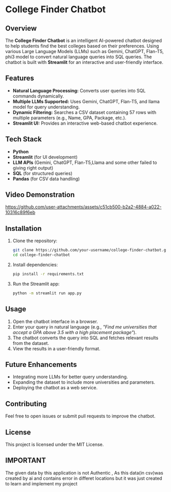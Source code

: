 # College Finder Chatbot

## Overview
The **College Finder Chatbot** is an intelligent AI-powered chatbot designed to help students find the best colleges based on their preferences. Using various Large Language Models (LLMs) such as Gemini, ChatGPT, Flan-T5, phi3 model to convert natural language queries into SQL queries. The chatbot is built with **Streamlit** for an interactive and user-friendly interface.

## Features
- **Natural Language Processing:** Converts user queries into SQL commands dynamically.
- **Multiple LLMs Supported:** Uses Gemini, ChatGPT, Flan-T5, and llama model for query understanding.
- **Dynamic Filtering:** Searches a CSV dataset containing 57 rows with multiple parameters (e.g., Name, GPA, Package, etc.).
- **Streamlit UI:** Provides an interactive web-based chatbot experience.

## Tech Stack
- **Python**
- **Streamlit** (for UI development)
- **LLM APIs** (Gemini, ChatGPT, Flan-T5,Llama and some other failed to giving right output)
- **SQL** (for structured queries)
- **Pandas** (for CSV data handling)


## Video Demonstration



https://github.com/user-attachments/assets/c51cb500-b2a2-4884-a022-10316c89f6eb




## Installation
1. Clone the repository:
   ```sh
   git clone https://github.com/your-username/college-finder-chatbot.git
   cd college-finder-chatbot
   ```
2. Install dependencies:
   ```sh
   pip install -r requirements.txt
   ```
3. Run the Streamlit app:
   ```sh
   python -m streamlit run app.py
   ```

## Usage
1. Open the chatbot interface in a browser.
2. Enter your query in natural language (e.g., *"Find me universities that accept a GPA above 3.5 with a high placement package"*).
3. The chatbot converts the query into SQL and fetches relevant results from the dataset.
4. View the results in a user-friendly format.


## Future Enhancements
- Integrating more LLMs for better query understanding.
- Expanding the dataset to include more universities and parameters.
- Deploying the chatbot as a web service.

## Contributing
Feel free to open issues or submit pull requests to improve the chatbot.

## License
This project is licensed under the MIT License.
## IMPORTANT
The given data by this application is not Authentic , As this data(in csv)was created by ai and contains error in differet locations but it was just created to learn and implement my project 

